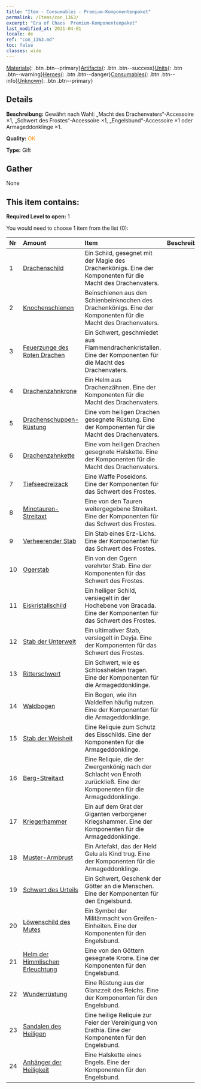 ```yaml
---
title: "Item - Consumables - Premium-Komponentenpaket"
permalink: /Items/con_1363/
excerpt: "Era of Chaos  Premium-Komponentenpaket"
last_modified_at: 2021-04-01
locale: de
ref: "con_1363.md"
toc: false
classes: wide
---
```

 [Materials](/de/Items/){: .btn .btn--primary}[Artifacts](/de/Items/Artifacts/){: .btn .btn--success}[Units](/de/Items/Units/){: .btn .btn--warning}[Heroes](/de/Items/Heroes/){: .btn .btn--danger}[Consumables](/de/Items/Consumables/){: .btn .btn--info}[Unknown](/de/Items/Unknown/){: .btn .btn--primary}

## Details
 **Beschreibung:** Gewährt nach Wahl: „Macht des Drachenvaters“-Accessoire ×1, „Schwert des Frostes“-Accessoire ×1, „Engelsbund“-Accessoire ×1 oder Armageddonklinge ×1.

 **Quality:** <span style="color: #FF8C00">OK</span>

 **Type:** Gift

## Gather

  None

## This item contains:

 **Required Level to open:** 1

 You would need to choose 1 item from the list (0):

  | Nr | Amount |     Item    | Beschreibung |
  |:---|:-------|:------------|:-----------:|
  | 1 | [Drachenschild](/de/Items/art_144/) | Ein Schild, gesegnet mit der Magie des Drachenkönigs. Eine der Komponenten für die Macht des Drachenvaters. | 
  | 2 | [Knochenschienen](/de/Items/art_145/) | Beinschienen aus den Schienbeinknochen des Drachenkönigs. Eine der Komponenten für die Macht des Drachenvaters. | 
  | 3 | [Feuerzunge des Roten Drachen](/de/Items/art_146/) | Ein Schwert, geschmiedet aus Flammendrachenkristallen. Eine der Komponenten für die Macht des Drachenvaters. | 
  | 4 | [Drachenzahnkrone](/de/Items/art_147/) | Ein Helm aus Drachenzähnen. Eine der Komponenten für die Macht des Drachenvaters. | 
  | 5 | [Drachenschuppen-Rüstung](/de/Items/art_148/) | Eine vom heiligen Drachen gesegnete Rüstung. Eine der Komponenten für die Macht des Drachenvaters. | 
  | 6 | [Drachenzahnkette](/de/Items/art_149/) | Eine vom heiligen Drachen gesegnete Halskette. Eine der Komponenten für die Macht des Drachenvaters. | 
  | 7 | [Tiefseedreizack](/de/Items/art_160/) | Eine Waffe Poseidons. Eine der Komponenten für das Schwert des Frostes. | 
  | 8 | [Minotauren-Streitaxt](/de/Items/art_161/) | Eine von den Tauren weitergegebene Streitaxt. Eine der Komponenten für das Schwert des Frostes. | 
  | 9 | [Verheerender Stab](/de/Items/art_162/) | Ein Stab eines Erz-Lichs. Eine der Komponenten für das Schwert des Frostes. | 
  | 10 | [Ogerstab](/de/Items/art_163/) | Ein von den Ogern verehrter Stab. Eine der Komponenten für das Schwert des Frostes. | 
  | 11 | [Eiskristallschild](/de/Items/art_164/) | Ein heiliger Schild, versiegelt in der Hochebene von Bracada. Eine der Komponenten für das Schwert des Frostes. | 
  | 12 | [Stab der Unterwelt](/de/Items/art_165/) | Ein ultimativer Stab, versiegelt in Deyja. Eine der Komponenten für das Schwert des Frostes. | 
  | 13 | [Ritterschwert](/de/Items/art_166/) | Ein Schwert, wie es Schlosshelden tragen. Eine der Komponenten für die Armageddonklinge. | 
  | 14 | [Waldbogen](/de/Items/art_167/) | Ein Bogen, wie ihn Waldelfen häufig nutzen. Eine der Komponenten für die Armageddonklinge. | 
  | 15 | [Stab der Weisheit](/de/Items/art_168/) | Eine Reliquie zum Schutz des Eisschilds. Eine der Komponenten für die Armageddonklinge. | 
  | 16 | [Berg-Streitaxt](/de/Items/art_169/) | Eine Reliquie, die der Zwergenkönig nach der Schlacht von Enroth zurückließ. Eine der Komponenten für die Armageddonklinge. | 
  | 17 | [Kriegerhammer](/de/Items/art_170/) | Ein auf dem Grat der Giganten verborgener Kriegshammer. Eine der Komponenten für die Armageddonklinge. | 
  | 18 | [Muster-Armbrust](/de/Items/art_171/) | Ein Artefakt, das der Held Gelu als Kind trug. Eine der Komponenten für die Armageddonklinge. | 
  | 19 | [Schwert des Urteils](/de/Items/art_150/) | Ein Schwert, Geschenk der Götter an die Menschen. Eine der Komponenten für den Engelsbund. | 
  | 20 | [Löwenschild des Mutes](/de/Items/art_151/) | Ein Symbol der Militärmacht von Greifen-Einheiten. Eine der Komponenten für den Engelsbund. | 
  | 21 | [Helm der Himmlischen Erleuchtung](/de/Items/art_152/) | Eine von den Göttern gesegnete Krone. Eine der Komponenten für den Engelsbund. | 
  | 22 | [Wunderrüstung](/de/Items/art_153/) | Eine Rüstung aus der Glanzzeit des Reichs. Eine der Komponenten für den Engelsbund. | 
  | 23 | [Sandalen des Heiligen](/de/Items/art_154/) | Eine heilige Reliquie zur Feier der Vereinigung von Erathia. Eine der Komponenten für den Engelsbund. | 
  | 24 | [Anhänger der Heiligkeit](/de/Items/art_155/) | Eine Halskette eines Engels. Eine der Komponenten für den Engelsbund. | 

